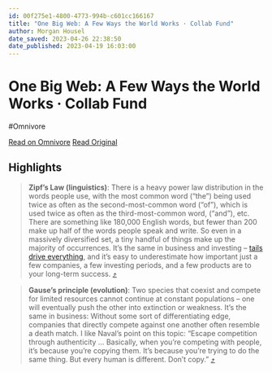 ```yaml
---
id: 00f275e1-4800-4773-994b-c601cc166167
title: "One Big Web: A Few Ways the World Works · Collab Fund"
author: Morgan Housel
date_saved: 2023-04-26 22:38:50
date_published: 2023-04-19 16:03:00
---
```


# One Big Web: A Few Ways the World Works · Collab Fund
#Omnivore

[Read on Omnivore](https://omnivore.app/me/https-collabfund-com-blog-one-big-web-a-few-ways-the-world-works-187c093dc71)
[Read Original](https://collabfund.com/blog/one-big-web-a-few-ways-the-world-works)

## Highlights

> **Zipf’s Law (linguistics)**: There is a heavy power law distribution in the words people use, with the most common word (“the”) being used twice as often as the second-most-common word (“of”), which is used twice as often as the third-most-common word, (“and”), etc. There are something like 180,000 English words, but fewer than 200 make up half of the words people speak and write. So even in a massively diversified set, a tiny handful of things make up the majority of occurrences. It’s the same in business and investing – [tails drive everything](https://collabfund.com/blog/tails-you-win/), and it’s easy to underestimate how important just a few companies, a few investing periods, and a few products are to your long-term success. [⤴️](https://omnivore.app/me/https-collabfund-com-blog-one-big-web-a-few-ways-the-world-works-187c093dc71#2280a9cd-afa0-4872-a31d-8c8f7cdfc536) 

> **Gause’s principle (evolution)**: Two species that coexist and compete for limited resources cannot continue at constant populations – one will eventually push the other into extinction or weakness. It’s the same in business: Without some sort of differentiating edge, companies that directly compete against one another often resemble a death match. I like Naval’s point on this topic: “Escape competition through authenticity … Basically, when you’re competing with people, it’s because you’re copying them. It’s because you’re trying to do the same thing. But every human is different. Don’t copy.” [⤴️](https://omnivore.app/me/https-collabfund-com-blog-one-big-web-a-few-ways-the-world-works-187c093dc71#bafde159-6887-4aa7-9727-6c1c506609d3) 

